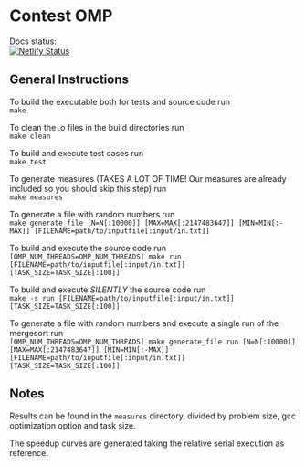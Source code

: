 # Contest OMP

Docs status:\
[![Netlify Status](https://api.netlify.com/api/v1/badges/48091397-01e7-4783-ad50-3003d7ced228/deploy-status)](https://contestomp.netlify.app/)

## General Instructions

To build the executable both for tests and source code run\
`make`

To clean the .o files in the build directories run\
`make clean`

To build and execute test cases run\
`make test`

To generate measures (TAKES A LOT OF TIME! Our measures are already included so you should skip this step) run\
`make measures`

To generate a file with random numbers run\
`make generate_file [N=N[:10000]] [MAX=MAX[:2147483647]] [MIN=MIN[:-MAX]] [FILENAME=path/to/inputfile[:input/in.txt]]`

To build and execute the source code run\
`[OMP_NUM_THREADS=OMP_NUM_THREADS] make run [FILENAME=path/to/inputfile[:input/in.txt]] [TASK_SIZE=TASK_SIZE[:100]]`

To build and execute *SILENTLY* the source code run\
`make -s run [FILENAME=path/to/inputfile[:input/in.txt]] [TASK_SIZE=TASK_SIZE[:100]]`

To generate a file with random numbers and execute a single run of the mergesort run\
`[OMP_NUM_THREADS=OMP_NUM_THREADS] make generate_file run [N=N[:10000]] [MAX=MAX[:2147483647]] [MIN=MIN[:-MAX]] [FILENAME=path/to/inputfile[:input/in.txt]] [TASK_SIZE=TASK_SIZE[:100]]`

## Notes

Results can be found in the `measures` directory, divided by problem size, gcc optimization option and task size.

The speedup curves are generated taking the relative serial execution as reference.
